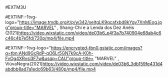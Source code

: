 #EXTM3U

#EXTINF:-1tvg-logo="https://image.tmdb.org/t/p/w342/xeItgLK9qcafxbd8kYgv7XnMEog.jpg"group-title="MARVEL" , 
Shang-Chi e a Lenda dos Dez Anéis (2021)https://video.wixstatic.com/video/de03b6_e4f3a7b740904e68ab4c6c46c4b7e5fd/720p/mp4/file.mp4

#EXTINF:-1tvg-logo="https://encrypted-tbn0.gstatic.com/images?q=tbn:ANd9GcRdP-qO6Lr5GN7k9cA-K0h-FvOg4XRvsi3F7w&usqp=CAU"group-title=
"MARVEL" , 
ViúvaNegra(2021)https://video.wixstatic.com/video/de03b6_3db159fe431d4abdbb8ad7a1edc69b63/480p/mp4/file.mp4
